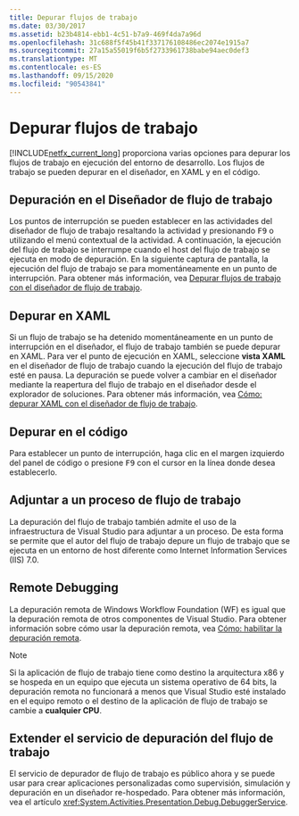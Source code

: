 ```yaml
---
title: Depurar flujos de trabajo
ms.date: 03/30/2017
ms.assetid: b23b4814-ebb1-4c51-b7a9-469f4da7a96d
ms.openlocfilehash: 31c688f5f45b41f337176108486ec2074e1915a7
ms.sourcegitcommit: 27a15a55019f6b5f2733961738babe94aec0def3
ms.translationtype: MT
ms.contentlocale: es-ES
ms.lasthandoff: 09/15/2020
ms.locfileid: "90543841"
---
```

# <a name="debugging-workflows"></a>Depurar flujos de trabajo

[!INCLUDE[netfx_current_long](../../../includes/netfx-current-long-md.md)] proporciona varias opciones para depurar los flujos de trabajo en ejecución del entorno de desarrollo. Los flujos de trabajo se pueden depurar en el diseñador, en XAML y en el código.

## <a name="debugging-in-the-workflow-designer"></a>Depuración en el Diseñador de flujo de trabajo

Los puntos de interrupción se pueden establecer en las actividades del diseñador de flujo de trabajo resaltando la actividad y presionando <kbd>F9</kbd> o utilizando el menú contextual de la actividad. A continuación, la ejecución del flujo de trabajo se interrumpe cuando el host del flujo de trabajo se ejecuta en modo de depuración. En la siguiente captura de pantalla, la ejecución del flujo de trabajo se para momentáneamente en un punto de interrupción. Para obtener más información, vea [Depurar flujos de trabajo con el diseñador de flujo de trabajo](/visualstudio/workflow-designer/debugging-workflows-with-the-workflow-designer).

## <a name="debugging-in-xaml"></a>Depurar en XAML

Si un flujo de trabajo se ha detenido momentáneamente en un punto de interrupción en el diseñador, el flujo de trabajo también se puede depurar en XAML. Para ver el punto de ejecución en XAML, seleccione **vista XAML** en el diseñador de flujo de trabajo cuando la ejecución del flujo de trabajo esté en pausa. La depuración se puede volver a cambiar en el diseñador mediante la reapertura del flujo de trabajo en el diseñador desde el explorador de soluciones. Para obtener más información, vea [Cómo: depurar XAML con el diseñador de flujo de trabajo](/visualstudio/workflow-designer/how-to-debug-xaml-with-the-workflow-designer).

## <a name="debugging-in-code"></a>Depurar en el código

Para establecer un punto de interrupción, haga clic en el margen izquierdo del panel de código o presione <kbd>F9</kbd> con el cursor en la línea donde desea establecerlo.

## <a name="attaching-to-a-workflow-process"></a>Adjuntar a un proceso de flujo de trabajo

La depuración del flujo de trabajo también admite el uso de la infraestructura de Visual Studio para adjuntar a un proceso. De esta forma se permite que el autor del flujo de trabajo depure un flujo de trabajo que se ejecuta en un entorno de host diferente como Internet Information Services (IIS) 7.0.

## <a name="remote-debugging"></a>Remote Debugging

La depuración remota de Windows Workflow Foundation (WF) es igual que la depuración remota de otros componentes de Visual Studio. Para obtener información sobre cómo usar la depuración remota, vea [Cómo: habilitar la depuración remota](/previous-versions/visualstudio/visual-studio-2010/febz73k0(v=vs.100)).

> [!NOTE]
> Si la aplicación de flujo de trabajo tiene como destino la arquitectura x86 y se hospeda en un equipo que ejecuta un sistema operativo de 64 bits, la depuración remota no funcionará a menos que Visual Studio esté instalado en el equipo remoto o el destino de la aplicación de flujo de trabajo se cambie a **cualquier CPU**.

## <a name="extending-the-workflow-debugging-service"></a>Extender el servicio de depuración del flujo de trabajo

El servicio de depurador de flujo de trabajo es público ahora y se puede usar para crear aplicaciones personalizadas como supervisión, simulación y depuración en un diseñador re-hospedado. Para obtener más información, vea el artículo <xref:System.Activities.Presentation.Debug.DebuggerService>.
